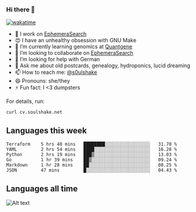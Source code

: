### Hi there 👋

[![wakatime](https://wakatime.com/badge/user/08339702-a231-40c4-8838-d449bd2ff951.svg)](https://wakatime.com/@08339702-a231-40c4-8838-d449bd2ff951)

<!--
**soulshake/soulshake** is a ✨ _special_ ✨ repository because its `README.md` (this file) appears on your GitHub profile.

Here are some ideas to get you started:

- 🔭 I’m currently working on ...
- 🌱 I’m currently learning ...
- 👯 I’m looking to collaborate on ...
- 🤔 I’m looking for help with ...
- 💬 Ask me about ...
- 📫 How to reach me: ...
- 😄 Pronouns: ...
- ⚡ Fun fact: ...
-->


- 🔭 I work on [EphemeraSearch](https://www.ephemerasearch.com/)
- 😍 I have an unhealthy obsession with GNU Make
- :dna: I’m currently learning genomics at [Quantgene](https://www.quantgene.com/)
- 👯 I’m looking to collaborate on [EphemeraSearch](https://www.ephemerasearch.com/)
- 🤔 I’m looking for help with German
- 💬 Ask me about old postcards, genealogy, hydroponics, lucid dreaming
- 📫 How to reach me: [@s0ulshake](https://twitter.com/soulshake)
- 😄 Pronouns: she/they
- ⚡ Fun fact: I <3 dumpsters

For details, run:

```
curl cv.soulshake.net
```

## Languages this week

<!--START_SECTION:waka-->

```text
Terraform    5 hrs 40 mins   ████████░░░░░░░░░░░░░░░░░   31.70 %
YAML         2 hrs 54 mins   ████░░░░░░░░░░░░░░░░░░░░░   16.28 %
Python       2 hrs 19 mins   ███▒░░░░░░░░░░░░░░░░░░░░░   13.03 %
Go           1 hr 39 mins    ██▒░░░░░░░░░░░░░░░░░░░░░░   09.24 %
Markdown     1 hr 28 mins    ██░░░░░░░░░░░░░░░░░░░░░░░   08.25 %
JSON         47 mins         █░░░░░░░░░░░░░░░░░░░░░░░░   04.43 %
```

<!--END_SECTION:waka-->

## Languages all time
![Alt text](https://wakatime.com/share/@aj/6aa10b67-a5e9-4fb1-acaf-8692f4385172.svg)
